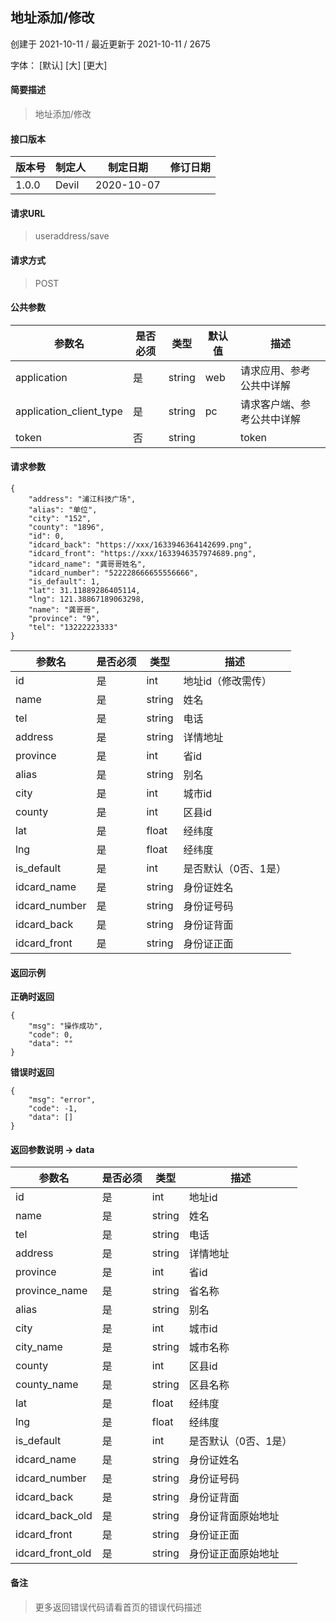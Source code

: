 ## 地址添加/修改

创建于 2021-10-11 / 最近更新于 2021-10-11 / 2675

字体： \[默认\] \[大\] \[更大\]

#### 简要描述

> 地址添加/修改

#### 接口版本

| 版本号 | 制定人 | 制定日期 | 修订日期 |
| --- | --- | --- | --- |
| 1.0.0 | Devil | 2020-10-07 |  |

#### 请求URL

> useraddress/save

#### 请求方式

> POST

#### 公共参数

| 参数名 | 是否必须 | 类型 | 默认值 | 描述 |
| --- | --- | --- | --- | --- |
| application | 是 | string | web | 请求应用、参考公共中详解 |
| application\_client\_type | 是 | string | pc | 请求客户端、参考公共中详解 |
| token | 否 | string |  | token |

#### 请求参数

```
{
    "address": "浦江科技广场",
    "alias": "单位",
    "city": "152",
    "county": "1896",
    "id": 0,
    "idcard_back": "https://xxx/1633946364142699.png",
    "idcard_front": "https://xxx/1633946357974689.png",
    "idcard_name": "龚哥哥姓名",
    "idcard_number": "522228666655556666",
    "is_default": 1,
    "lat": 31.11889286405114,
    "lng": 121.38867189063298,
    "name": "龚哥哥",
    "province": "9",
    "tel": "13222223333"
}
```

| 参数名 | 是否必须 | 类型 | 描述 |
| --- | --- | --- | --- |
| id | 是 | int | 地址id（修改需传） |
| name | 是 | string | 姓名 |
| tel | 是 | string | 电话 |
| address | 是 | string | 详情地址 |
| province | 是 | int | 省id |
| alias | 是 | string | 别名 |
| city | 是 | int | 城市id |
| county | 是 | int | 区县id |
| lat | 是 | float | 经纬度 |
| lng | 是 | float | 经纬度 |
| is\_default | 是 | int | 是否默认（0否、1是） |
| idcard\_name | 是 | string | 身份证姓名 |
| idcard\_number | 是 | string | 身份证号码 |
| idcard\_back | 是 | string | 身份证背面 |
| idcard\_front | 是 | string | 身份证正面 |

#### 返回示例

**正确时返回**

```
{
    "msg": "操作成功",
    "code": 0,
    "data": ""
}
```

**错误时返回**

```
{
    "msg": "error",
    "code": -1,
    "data": []
}
```

#### 返回参数说明 -> data

| 参数名 | 是否必须 | 类型 | 描述 |
| --- | --- | --- | --- |
| id | 是 | int | 地址id |
| name | 是 | string | 姓名 |
| tel | 是 | string | 电话 |
| address | 是 | string | 详情地址 |
| province | 是 | int | 省id |
| province\_name | 是 | string | 省名称 |
| alias | 是 | string | 别名 |
| city | 是 | int | 城市id |
| city\_name | 是 | string | 城市名称 |
| county | 是 | int | 区县id |
| county\_name | 是 | string | 区县名称 |
| lat | 是 | float | 经纬度 |
| lng | 是 | float | 经纬度 |
| is\_default | 是 | int | 是否默认（0否、1是） |
| idcard\_name | 是 | string | 身份证姓名 |
| idcard\_number | 是 | string | 身份证号码 |
| idcard\_back | 是 | string | 身份证背面 |
| idcard\_back\_old | 是 | string | 身份证背面原始地址 |
| idcard\_front | 是 | string | 身份证正面 |
| idcard\_front\_old | 是 | string | 身份证正面原始地址 |

#### 备注

> 更多返回错误代码请看首页的错误代码描述